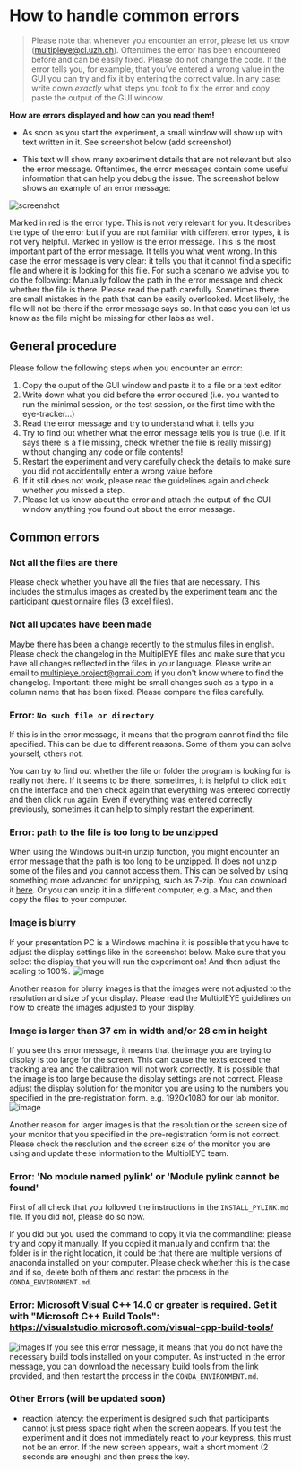 # How to handle common errors

> Please note that whenever you encounter an error, please let us know ([multipleye@cl.uzh.ch](mailto:multipleye@cl.uzh.ch)).
> Oftentimes the error has been encountered before and can be easily fixed. Please do not change the code. If the error
> tells you, for example, that you've entered a wrong value in the GUI you can try and fix it by entering the correct value.
> In any case: write down _exactly_ what steps you took to fix the error and copy paste the output of the GUI window. 

**How are errors displayed and how can you read them!**
- As soon as you start the experiment, a small window will show up with text written in it. See screenshot below (add screenshot)

- This text will show many experiment details that are not relevant but also the error message. Oftentimes, the error
messages contain some useful information that can help you debug the issue. The screenshot below shows an example of an error message:

![screenshot](../images/example_error_message.png) 

Marked in red is the error type. This is not very relevant for you. It describes the type of the error but if you are 
not familiar with different error types, it is not very helpful.
Marked in yellow is the error message. This is the most important part of the error message. It tells you what went wrong.
In this case the error message is very clear: it tells you that it cannot find a specific file and where it is looking for this file.
For such a scenario we advise you to do the following: Manually follow the path in the error message and check whether the file is there. 
Please read the path carefully. Sometimes there are small mistakes in the path that can be easily overlooked.
Most likely, the file will not be there if the error message says so. In that case you can let us know as the file might
be missing for other labs as well. 

## General procedure
Please follow the following steps when you encounter an error:
1. Copy the ouput of the GUI window and paste it to a file or a text editor
2. Write down what you did before the error occured (i.e. you wanted to run the minimal session, or the test session, or the first time with the eye-tracker...)
3. Read the error message and try to understand what it tells you
4. Try to find out whether what the error message tells you is true (i.e. if it says there is a file missing, 
check whether the file is really missing) without changing any code or file contents!
5. Restart the experiment and very carefully check the details to make sure you did not accidentally enter a wrong value before
6. If it still does not work, please read the guidelines again and check whether you missed a step.
7. Please let us know about the error and attach the output of the GUI window anything you found out about the error message.

## Common errors

### Not all the files are there
Please check whether you have all the files that are necessary. This includes the stimulus images as created by the 
experiment team and the participant questionnaire files (3 excel files).

### Not all updates have been made
Maybe there has been a change recently to the stimulus files in english. Please check the changelog in the MultiplEYE files
and make sure that you have all changes reflected in the files in your language. Please write an email to 
[multipleye.project@gmail.com](mailto:multipleye.project@gmail.com) if you don't know where
to find the changelog.
Important: there might be small changes such as a typo in a column name that has been fixed. Please compare the files carefully.

### Error: `No such file or directory`
If this is in the error message, it means that the program cannot find the file specified. This can be due to different reasons.
Some of them you can solve yourself, others not.

You can try to find out whether the file or folder the program is looking for is really not there.
If it seems to be there, sometimes, it is helpful to click `edit` on the interface and then check again that everything was entered correctly and then
click `run` again. Even if everything was entered correctly previously, sometimes it can help to simply restart the experiment.

### Error: path to the file is too long to be unzipped
When using the Windows built-in unzip function, you might encounter an error message that the path is too long to be unzipped. It does not unzip some of the files and you cannot access them.
This can be solved by using something more advanced for unzipping, such as 7-zip. You can download it [here](https://www.7-zip.org/).
Or you can unzip it in a different computer, e.g. a Mac, and then copy the files to your computer.

### Image is blurry
If your presentation PC is a Windows machine it is possible that you have to adjust the display settings like in the screenshot below.
Make sure that you select the display that you will run the experiment on! And then adjust the scaling to 100%. 
![image](../images/Windows_display_setting.png)

Another reason for blurry images is that the images were not adjusted to the resolution and size of your display.
Please read the MultiplEYE guidelines on how to create the images adjusted to your display.

### Image is larger than 37 cm in width and/or 28 cm in height

If you see this error message, it means that the image you are trying to display is too large for the screen. This can cause the texts exceed the tracking area and the calibration will not work correctly.
It is possible that the image is too large because the display settings are not correct. Please adjust the display solution for the monitor you are using to the numbers you specified in the pre-registration form. e.g. 1920x1080 for our lab monitor.
![image](../images/Windows_display_setting_2.png)

Another reason for larger images is that the resolution or the screen size of your monitor that you specified in the pre-registration form is not correct. Please check the resolution and the screen size of the monitor you are using and update these information to the MultiplEYE team.


### Error: 'No module named pylink' or 'Module pylink cannot be found'
First of all check that you followed the instructions in the `INSTALL_PYLINK.md` file. If you did not, please do so now.

If you did but you used the command to copy it via the commandline: please try and copy it manually.
If you copied it manually and confirm that the folder is in the right location, it could be that there are multiple versions
of anaconda installed on your computer. Please check whether this is the case and if so, delete both of them and 
restart the process in the `CONDA_ENVIRONMENT.md`.

### Error: Microsoft Visual C++ 14.0 or greater is required. Get it with "Microsoft C++ Build Tools": https://visualstudio.microsoft.com/visual-cpp-build-tools/
![images](../images/visual_c++_error.png)
If you see this error message, it means that you do not have the necessary build tools installed on your computer. 
As instructed in the error message, you can download the necessary build tools from the link provided, and then restart the process in the `CONDA_ENVIRONMENT.md`.


### Other Errors (will be updated soon)
- reaction latency: the experiment is designed such that participants cannot just press space right when the screen appears.
If you test the experiment and it does not immediately react to your keypress, this must not be an error. If the new screen appears, wait a short moment
  (2 seconds are enough) and then press the key. 

